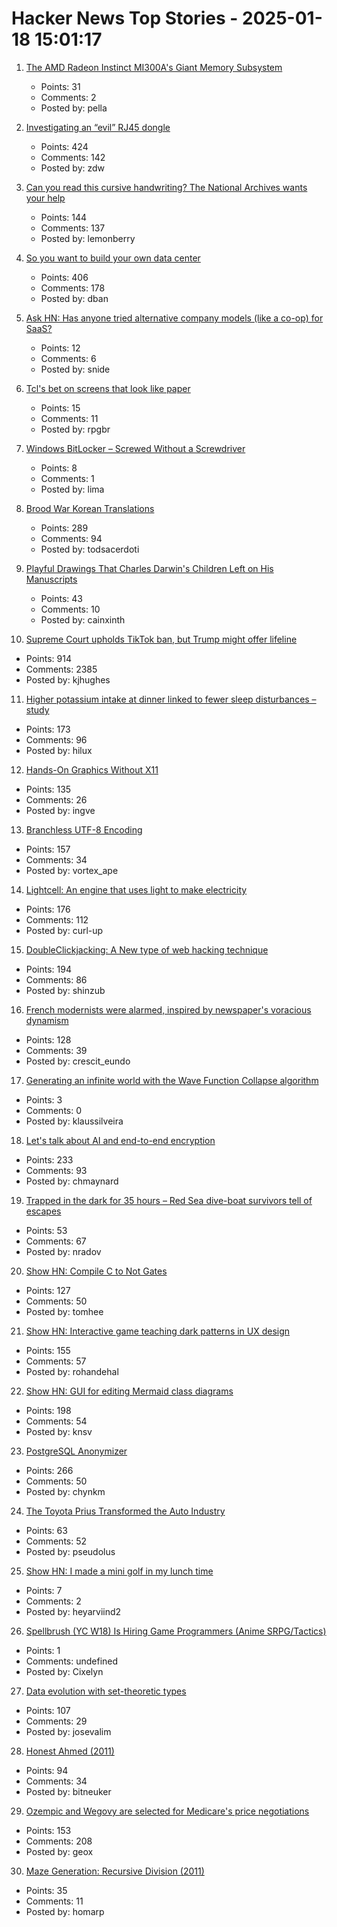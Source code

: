 # Hacker News Top Stories - 2025-01-18 15:01:17

1. [The AMD Radeon Instinct MI300A's Giant Memory Subsystem](https://chipsandcheese.com/p/inside-the-amd-radeon-instinct-mi300as)
   - Points: 31
   - Comments: 2
   - Posted by: pella

2. [Investigating an “evil” RJ45 dongle](https://lcamtuf.substack.com/p/investigating-an-evil-rj45-dongle)
   - Points: 424
   - Comments: 142
   - Posted by: zdw

3. [Can you read this cursive handwriting? The National Archives wants your help](https://www.smithsonianmag.com/smart-news/can-you-read-this-cursive-handwriting-the-national-archives-wants-your-help-180985833/)
   - Points: 144
   - Comments: 137
   - Posted by: lemonberry

4. [So you want to build your own data center](https://blog.railway.com/p/data-center-build-part-one)
   - Points: 406
   - Comments: 178
   - Posted by: dban

5. [Ask HN: Has anyone tried alternative company models (like a co-op) for SaaS?](undefined)
   - Points: 12
   - Comments: 6
   - Posted by: snide

6. [Tcl's bet on screens that look like paper](https://notes.ghed.in/posts/2025/tcl-nxtpaper-screen-tech/)
   - Points: 15
   - Comments: 11
   - Posted by: rpgbr

7. [Windows BitLocker – Screwed Without a Screwdriver](https://neodyme.io/en/blog/bitlocker_screwed_without_a_screwdriver/)
   - Points: 8
   - Comments: 1
   - Posted by: lima

8. [Brood War Korean Translations](https://blog.sourcedive.net/brood-war-korean-translations/)
   - Points: 289
   - Comments: 94
   - Posted by: todsacerdoti

9. [Playful Drawings That Charles Darwin's Children Left on His Manuscripts](https://www.openculture.com/2025/01/discover-the-playful-drawings-that-charles-darwins-children-left-on-his-manuscripts.html)
   - Points: 43
   - Comments: 10
   - Posted by: cainxinth

10. [Supreme Court upholds TikTok ban, but Trump might offer lifeline](https://www.cnbc.com/2025/01/17/supreme-court-rules-to-uphold-tiktok-ban.html)
   - Points: 914
   - Comments: 2385
   - Posted by: kjhughes

11. [Higher potassium intake at dinner linked to fewer sleep disturbances – study](https://www.nutraingredients-asia.com/Article/2025/01/07/higher-potassium-intake-at-dinner-linked-to-fewer-sleep-disturbances/)
   - Points: 173
   - Comments: 96
   - Posted by: hilux

12. [Hands-On Graphics Without X11](https://blogsystem5.substack.com/p/netbsd-graphics-wo-x11)
   - Points: 135
   - Comments: 26
   - Posted by: ingve

13. [Branchless UTF-8 Encoding](https://cceckman.com/writing/branchless-utf8-encoding/)
   - Points: 157
   - Comments: 34
   - Posted by: vortex_ape

14. [Lightcell: An engine that uses light to make electricity](https://www.lightcellenergy.com/)
   - Points: 176
   - Comments: 112
   - Posted by: curl-up

15. [DoubleClickjacking: A New type of web hacking technique](https://www.paulosyibelo.com/2024/12/doubleclickjacking-what.html)
   - Points: 194
   - Comments: 86
   - Posted by: shinzub

16. [French modernists were alarmed, inspired by newspaper's voracious dynamism](https://aeon.co/essays/the-french-modernists-loathed-and-loved-the-mass-media-of-their-day)
   - Points: 128
   - Comments: 39
   - Posted by: crescit_eundo

17. [Generating an infinite world with the Wave Function Collapse algorithm](https://marian42.de/article/infinite-wfc/)
   - Points: 3
   - Comments: 0
   - Posted by: klaussilveira

18. [Let's talk about AI and end-to-end encryption](https://blog.cryptographyengineering.com/2025/01/17/lets-talk-about-ai-and-end-to-end-encryption/)
   - Points: 233
   - Comments: 93
   - Posted by: chmaynard

19. [Trapped in the dark for 35 hours – Red Sea dive-boat survivors tell of escapes](https://www.bbc.com/news/articles/cp3z0k72yw3o)
   - Points: 53
   - Comments: 67
   - Posted by: nradov

20. [Show HN: Compile C to Not Gates](https://github.com/tomhea/c2fj)
   - Points: 127
   - Comments: 50
   - Posted by: tomhee

21. [Show HN: Interactive game teaching dark patterns in UX design](https://games.productartistry.com/games/dark-patterns)
   - Points: 155
   - Comments: 57
   - Posted by: rohandehal

22. [Show HN: GUI for editing Mermaid class diagrams](https://docs.mermaidchart.com/blog/posts/gui-for-editing-mermaid-class-diagrams)
   - Points: 198
   - Comments: 54
   - Posted by: knsv

23. [PostgreSQL Anonymizer](https://postgresql-anonymizer.readthedocs.io/en/stable/)
   - Points: 266
   - Comments: 50
   - Posted by: chynkm

24. [The Toyota Prius Transformed the Auto Industry](https://spectrum.ieee.org/toyota-prius-transformed-auto-industry)
   - Points: 63
   - Comments: 52
   - Posted by: pseudolus

25. [Show HN: I made a mini golf in my lunch time](https://paper-golf.netlify.app/)
   - Points: 7
   - Comments: 2
   - Posted by: heyarviind2

26. [Spellbrush (YC W18) Is Hiring Game Programmers (Anime SRPG/Tactics)](undefined)
   - Points: 1
   - Comments: undefined
   - Posted by: Cixelyn

27. [Data evolution with set-theoretic types](https://dashbit.co/blog/data-evolution-with-set-theoretic-types)
   - Points: 107
   - Comments: 29
   - Posted by: josevalim

28. [Honest Ahmed (2011)](https://bugzilla.mozilla.org/show_bug.cgi?id=647959)
   - Points: 94
   - Comments: 34
   - Posted by: bitneuker

29. [Ozempic and Wegovy are selected for Medicare's price negotiations](https://apnews.com/article/drug-prices-medicare-biden-trump-aae2271614f5959b484e5f081313f2e1)
   - Points: 153
   - Comments: 208
   - Posted by: geox

30. [Maze Generation: Recursive Division (2011)](http://weblog.jamisbuck.org/2011/1/12/maze-generation-recursive-division-algorithm)
   - Points: 35
   - Comments: 11
   - Posted by: homarp

